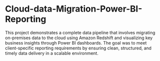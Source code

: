# Cloud-data-Migration-Power-BI-Reporting
This project demonstrates a complete data pipeline that involves migrating on-premises data to the cloud using Amazon Redshift and visualizing key business insights through Power BI dashboards. The goal was to meet client-specific reporting requirements by ensuring clean, structured, and timely data delivery in a scalable environment.
